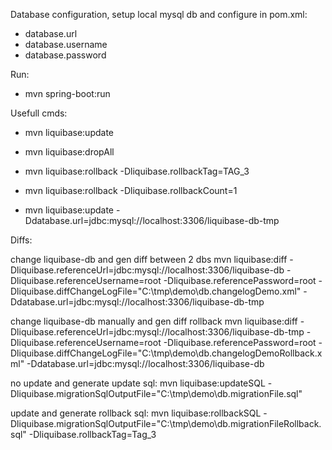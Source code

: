 Database configuration, setup local mysql db and configure in pom.xml:
- database.url
- database.username
- database.password

Run:
- mvn spring-boot:run

Usefull cmds:

- mvn liquibase:update
- mvn liquibase:dropAll
- mvn liquibase:rollback -Dliquibase.rollbackTag=TAG_3
- mvn liquibase:rollback -Dliquibase.rollbackCount=1

- mvn liquibase:update -Ddatabase.url=jdbc:mysql://localhost:3306/liquibase-db-tmp

Diffs:

change liquibase-db and gen diff between 2 dbs
mvn liquibase:diff -Dliquibase.referenceUrl=jdbc:mysql://localhost:3306/liquibase-db -Dliquibase.referenceUsername=root -Dliquibase.referencePassword=root -Dliquibase.diffChangeLogFile="C:\tmp\demo\db.changelogDemo.xml" -Ddatabase.url=jdbc:mysql://localhost:3306/liquibase-db-tmp

change liquibase-db manually and gen diff rollback
mvn liquibase:diff -Dliquibase.referenceUrl=jdbc:mysql://localhost:3306/liquibase-db-tmp -Dliquibase.referenceUsername=root -Dliquibase.referencePassword=root -Dliquibase.diffChangeLogFile="C:\tmp\demo\db.changelogDemoRollback.xml" -Ddatabase.url=jdbc:mysql://localhost:3306/liquibase-db

no update and generate update sql:
mvn liquibase:updateSQL -Dliquibase.migrationSqlOutputFile="C:\tmp\demo\db.migrationFile.sql"

update and generate rollback sql:
mvn liquibase:rollbackSQL -Dliquibase.migrationSqlOutputFile="C:\tmp\demo\db.migrationFileRollback.sql" -Dliquibase.rollbackTag=Tag_3